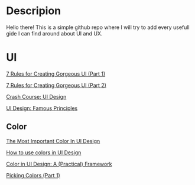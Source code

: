# Descripion
Hello there! This is a simple github repo where I will try to add every usefull gide I can find around 
about UI and UX.


# UI

[7 Rules for Creating Gorgeous UI (Part 1)](https://medium.com/@erikdkennedy/7-rules-for-creating-gorgeous-ui-part-1-559d4e805cda)

[7 Rules for Creating Gorgeous UI (Part 2)](https://medium.com/@erikdkennedy/7-rules-for-creating-gorgeous-ui-part-2-430de537ba96)

[Crash Course: UI Design](https://medium.com/hh-design/crash-course-ui-design-25d13ff60962)

[UI Design: Famous Principles](https://medium.com/@oymanezzat/ui-design-famous-principles-41269344dd7b)

## Color

[The Most Important Color In UI Design](https://uxplanet.org/the-most-important-color-in-ui-design-d4f23aefffdf)

[How to use colors in UI Design](https://blog.prototypr.io/how-to-use-colors-in-ui-design-16406ec06753) 

[Color in UI Design: A (Practical) Framework](https://medium.com/@erikdkennedy/color-in-ui-design-a-practical-framework-e18cacd97f9e)

[Picking Colors (Part 1)](https://medium.com/hh-design/picking-colors-part-1-techniques-4d67b314781d)
